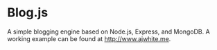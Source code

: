 # Blog.js

A simple blogging engine based on Node.js, Express, and MongoDB.  A working example can be found at http://www.ajwhite.me.